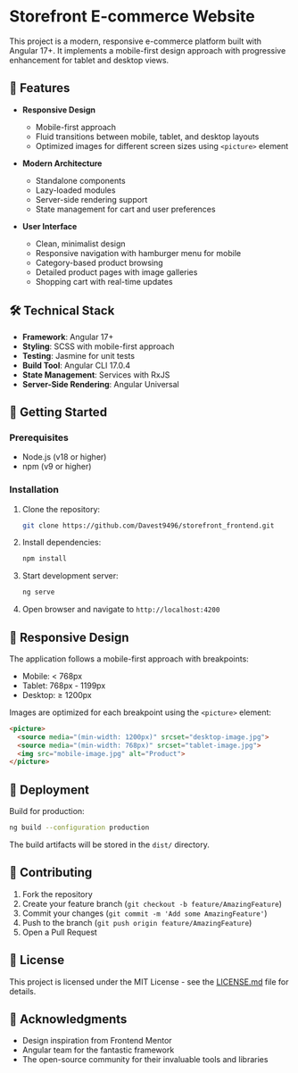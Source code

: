 # Storefront E-commerce Website

This project is a modern, responsive e-commerce platform built with Angular 17+. It implements a mobile-first design approach with progressive enhancement for tablet and desktop views.

## 🚀 Features

- **Responsive Design**
  - Mobile-first approach
  - Fluid transitions between mobile, tablet, and desktop layouts
  - Optimized images for different screen sizes using `<picture>` element

- **Modern Architecture**
  - Standalone components
  - Lazy-loaded modules
  - Server-side rendering support
  - State management for cart and user preferences

- **User Interface**
  - Clean, minimalist design
  - Responsive navigation with hamburger menu for mobile
  - Category-based product browsing
  - Detailed product pages with image galleries
  - Shopping cart with real-time updates

## 🛠️ Technical Stack

- **Framework**: Angular 17+
- **Styling**: SCSS with mobile-first approach
- **Testing**: Jasmine for unit tests
- **Build Tool**: Angular CLI 17.0.4
- **State Management**: Services with RxJS
- **Server-Side Rendering**: Angular Universal


## 🚦 Getting Started

### Prerequisites

- Node.js (v18 or higher)
- npm (v9 or higher)

### Installation

1. Clone the repository:
   ```bash
   git clone https://github.com/Davest9496/storefront_frontend.git
   ```

2. Install dependencies:
   ```bash
   npm install
   ```

3. Start development server:
   ```bash
   ng serve
   ```

4. Open browser and navigate to `http://localhost:4200`


## 📱 Responsive Design

The application follows a mobile-first approach with breakpoints:

- Mobile: < 768px
- Tablet: 768px - 1199px
- Desktop: ≥ 1200px

Images are optimized for each breakpoint using the `<picture>` element:

```html
<picture>
  <source media="(min-width: 1200px)" srcset="desktop-image.jpg">
  <source media="(min-width: 768px)" srcset="tablet-image.jpg">
  <img src="mobile-image.jpg" alt="Product">
</picture>
```

## 🚀 Deployment

Build for production:
```bash
ng build --configuration production
```

The build artifacts will be stored in the `dist/` directory.

## 🤝 Contributing

1. Fork the repository
2. Create your feature branch (`git checkout -b feature/AmazingFeature`)
3. Commit your changes (`git commit -m 'Add some AmazingFeature'`)
4. Push to the branch (`git push origin feature/AmazingFeature`)
5. Open a Pull Request

## 📄 License

This project is licensed under the MIT License - see the [LICENSE.md](LICENSE.md) file for details.

## 🙏 Acknowledgments

- Design inspiration from Frontend Mentor
- Angular team for the fantastic framework
- The open-source community for their invaluable tools and libraries